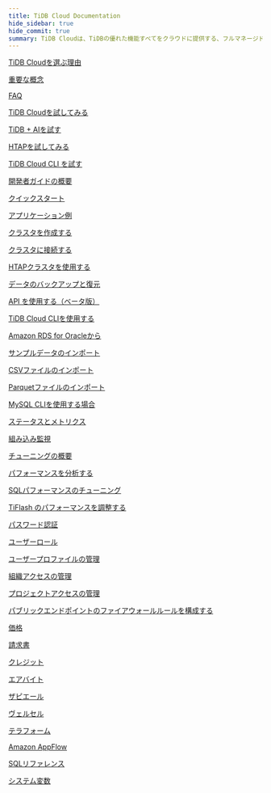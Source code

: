```yaml
---
title: TiDB Cloud Documentation
hide_sidebar: true
hide_commit: true
summary: TiDB Cloudは、TiDBの優れた機能すべてをクラウドに提供する、フルマネージドのデータベース・アズ・ア・サービス（DBaaS）です。学習、試用、開発、保守、移行、監視、チューニング、セキュリティ保護、課金、統合、参照のためのガイド、サンプル、リファレンスを提供しています。
---
```


<LearningPathContainer platform="tidb-cloud" title="TiDB Cloud" subTitle="TiDB Cloud is a fully-managed Database-as-a-Service (DBaaS) that brings everything great about TiDB to your cloud. Find the guide, samples, and references you need to use TiDB Cloud.">

<LearningPath label="Learn" icon="cloud1">

[TiDB Cloudを選ぶ理由](https://docs-preview.pingcap.com/tidbcloud/tidb-cloud-intro/?plan=premium)

[重要な概念](https://docs-preview.pingcap.com/tidbcloud/key-concepts/?plan=premium)

[FAQ](https://docs-preview.pingcap.com/tidbcloud/tidb-cloud-faq/?plan=premium)

</LearningPath>

<LearningPath label="Try" icon="cloud5">

[TiDB Cloudを試してみる](https://docs-preview.pingcap.com/tidbcloud/tidb-cloud-quickstart/?plan=premium)

[TiDB + AIを試す](https://docs-preview.pingcap.com/tidbcloud/vector-search-get-started-using-python/?plan=premium)

[HTAPを試してみる](https://docs-preview.pingcap.com/tidbcloud/tidb-cloud-htap-quickstart/?plan=premium)

[TiDB Cloud CLI を試す](https://docs-preview.pingcap.com/tidbcloud/get-started-with-cli/?plan=premium)

</LearningPath>

<LearningPath label="Develop" icon="doc8">

[開発者ガイドの概要](https://docs-preview.pingcap.com/tidbcloud/dev-guide-overview/?plan=premium)

[クイックスタート](https://docs-preview.pingcap.com/tidbcloud/dev-guide-build-cluster-in-cloud/?plan=premium)

[アプリケーション例](https://docs-preview.pingcap.com/tidbcloud/dev-guide-sample-application-spring-boot/?plan=premium)

</LearningPath>

<LearningPath label="Maintain" icon="cloud7">

[クラスタを作成する](https://docs-preview.pingcap.com/tidbcloud/create-tidb-cluster-serverless/?plan=premium)

[クラスタに接続する](https://docs-preview.pingcap.com/tidbcloud/connect-to-tidb-cluster-serverless/?plan=premium)

[HTAPクラスタを使用する](https://docs-preview.pingcap.com/tidbcloud/tiflash-overview/?plan=premium)

[データのバックアップと復元](https://docs-preview.pingcap.com/tidbcloud/backup-and-restore-serverless/?plan=premium)

[API を使用する（ベータ版）](https://docs-preview.pingcap.com/tidbcloud/api-overview/?plan=premium)

[TiDB Cloud CLIを使用する](https://docs-preview.pingcap.com/tidbcloud/get-started-with-cli/?plan=premium)

</LearningPath>

<LearningPath label="Migrate" icon="cloud3">

[Amazon RDS for Oracleから](https://docs-preview.pingcap.com/tidbcloud/migrate-from-oracle-using-aws-dms/?plan=premium)

[サンプルデータのインポート](https://docs-preview.pingcap.com/tidbcloud/import-sample-data-serverless/?plan=premium)

[CSVファイルのインポート](https://docs-preview.pingcap.com/tidbcloud/import-csv-files-serverless/?plan=premium)

[Parquetファイルのインポート](https://docs-preview.pingcap.com/tidbcloud/import-parquet-files-serverless/?plan=premium)

[MySQL CLIを使用する場合](https://docs-preview.pingcap.com/tidbcloud/import-with-mysql-cli-serverless/?plan=premium)

</LearningPath>

<LearningPath label="Monitor" icon="cloud6">

[ステータスとメトリクス](https://docs-preview.pingcap.com/tidbcloud/monitor-tidb-cluster/?plan=premium)

[組み込み監視](https://docs-preview.pingcap.com/tidbcloud/built-in-monitoring/?plan=premium)

</LearningPath>

<LearningPath label="Tune" icon="tidb-cloud-tune">

[チューニングの概要](https://docs-preview.pingcap.com/tidbcloud/tidb-cloud-tune-performance-overview/?plan=premium)

[パフォーマンスを分析する](https://docs-preview.pingcap.com/tidbcloud/tune-performance/?plan=premium)

[SQLパフォーマンスのチューニング](https://docs-preview.pingcap.com/tidbcloud/tidb-cloud-sql-tuning-overview/?plan=premium)

[TiFlash のパフォーマンスを調整する](https://docs-preview.pingcap.com/tidbcloud/tune-tiflash-performance/?plan=premium)

</LearningPath>

<LearningPath label="Security" icon="users">

[パスワード認証](https://docs-preview.pingcap.com/tidbcloud/tidb-cloud-password-authentication/?plan=premium)

[ユーザーロール](https://docs-preview.pingcap.com/tidbcloud/manage-user-access#user-roles/?plan=premium)

[ユーザープロファイルの管理](https://docs-preview.pingcap.com/tidbcloud/manage-user-access#manage-user-profiles/?plan=premium)

[組織アクセスの管理](https://docs-preview.pingcap.com/tidbcloud/manage-user-access#manage-organization-access/?plan=premium)

[プロジェクトアクセスの管理](https://docs-preview.pingcap.com/tidbcloud/manage-user-access#manage-project-access/?plan=premium)

[パブリックエンドポイントのファイアウォールルールを構成する](https://docs-preview.pingcap.com/tidbcloud/configure-serverless-firewall-rules-for-public-endpoints/?plan=premium)

</LearningPath>

<LearningPath label="Billing" icon="cloud2">

[価格](https://docs-preview.pingcap.com/tidbcloud/tidb-cloud-billing#pricing-for-starter/?plan=premium)

[請求書](https://docs-preview.pingcap.com/tidbcloud/tidb-cloud-billing#invoices/?plan=premium)

[クレジット](https://docs-preview.pingcap.com/tidbcloud/tidb-cloud-billing#credits/?plan=premium)

</LearningPath>

<LearningPath label="Integrations" icon="cloud4">

[エアバイト](https://docs-preview.pingcap.com/tidbcloud/integrate-tidbcloud-with-airbyte/?plan=premium)

[ザピエール](https://docs-preview.pingcap.com/tidbcloud/integrate-tidbcloud-with-zapier/?plan=premium)

[ヴェルセル](https://docs-preview.pingcap.com/tidbcloud/integrate-tidbcloud-with-vercel/?plan=premium)

[テラフォーム](https://docs-preview.pingcap.com/tidbcloud/terraform-tidbcloud-provider-overview/?plan=premium)

[Amazon AppFlow](https://docs-preview.pingcap.com/tidbcloud/dev-guide-aws-appflow-integration/?plan=premium)

</LearningPath>

<LearningPath label="Reference" icon="cloud-dev">

[SQLリファレンス](https://docs-preview.pingcap.com/tidbcloud/basic-sql-operations/?plan=premium)

[システム変数](https://docs-preview.pingcap.com/tidbcloud/system-variables/?plan=premium)

</LearningPath>

</LearningPathContainer>
